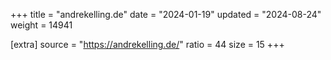 +++
title = "andrekelling.de"
date = "2024-01-19"
updated = "2024-08-24"
weight = 14941

[extra]
source = "https://andrekelling.de/"
ratio = 44
size = 15
+++
